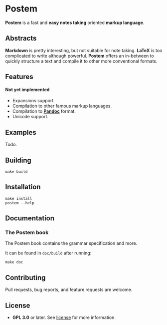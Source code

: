 # Postem

**Postem** is a fast and **easy notes taking** oriented **markup language**.

## Abstracts

**Markdown** is pretty interesting, but not suitable for note taking. **LaTeX** is too complicated to write although powerful. **Postem** offers an in-between to quickly structure a text and compile it to other more conventional formats.

## Features

#### Not yet implemented

* Expansions support
* Compilation to other famous markup languages.
* Compilation to [**Pandoc**](https://github.com/jgm/pandoc) format.
* Unicode support.

## Examples

Todo.

## Building

```
make build
```

## Installation

```
make install
postem --help
```

## Documentation

### The Postem book

The Postem book contains the grammar specification and more.

It can be found in `doc/build` after running:

```
make doc
```

## Contributing

Pull requests, bug reports, and feature requests are welcome.

## License

- **GPL 3.0** or later. See [license](LICENSE) for more information.
